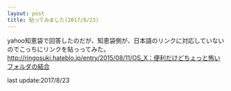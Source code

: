 ```yaml
---
layout: post
title: 貼ってみました(2017/8/23)
---
```


yahoo知恵袋で回答したのだが、知恵袋側が、日本語のリンクに対応していないのでこっちにリンクを貼っってみた。  
<http://ringosuki.hateblo.jp/entry/2015/08/11/OS_X：便利だけどちょっと怖いフォルダの結合>  

last update:2017/8/23
